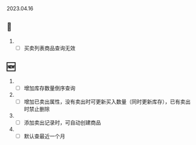 2023.04.16

## 🐞

1. - [ ] 买卖列表商品查询无效

## 🆕

1. - [ ] 增加库存数量倒序查询
2. - [ ] 增加已卖出属性，没有卖出时可更新买入数量（同时更新库存），已有卖出时禁止删除
3. - [ ] 添加卖出记录时，可自动创建商品
4. - [ ] 默认查最近一个月
